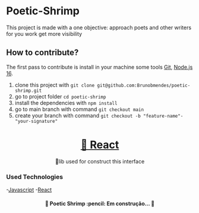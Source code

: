 # Poetic-Shrimp

  This project is made with a one objective: approach poets and other writers for you work get more visibility

## How to contribute?

The first pass to contribute is install in your machine some tools
[Git]((https://git-scm.com)), [Node.js 16](https://nodejs.org/en/).

1. clone this project with ``` git clone git@github.com:Brunobmendes/poetic-shrimp.git ```
2. go to project folder ``` cd poetic-shrimp ```
3. install the dependencies with ``` npm install ```
4. go to main branch with command ``` git checkout main ```
5. create your branch with command ``` git checkout -b "feature-name"-"your-signature" ```  

<h1 align="center">
    <a href="https://pt-br.reactjs.org/">🔗 React</a>
</h1>
<p align="center">🚀lib used for construct this interface</p>

### Used Technologies

-[Javascript](https://www.javascript.com/)
-[React](https://pt-br.reactjs.org/)

<h4 align="center">
 🚧  Poetic Shrimp :pencil: Em construção...  🚧
</h4>
